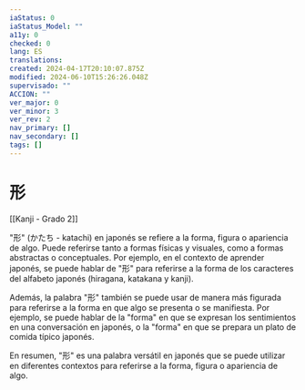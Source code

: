 ```yaml
---
iaStatus: 0
iaStatus_Model: ""
a11y: 0
checked: 0
lang: ES
translations: 
created: 2024-04-17T20:10:07.875Z
modified: 2024-06-10T15:26:26.048Z
supervisado: ""
ACCION: ""
ver_major: 0
ver_minor: 3
ver_rev: 2
nav_primary: []
nav_secondary: []
tags: []
---
```

# 形

[[Kanji - Grado 2]]

"形" (かたち - katachi) en japonés se refiere a la forma, figura o apariencia de algo. Puede referirse tanto a formas físicas y visuales, como a formas abstractas o conceptuales. Por ejemplo, en el contexto de aprender japonés, se puede hablar de "形" para referirse a la forma de los caracteres del alfabeto japonés (hiragana, katakana y kanji).

Además, la palabra "形" también se puede usar de manera más figurada para referirse a la forma en que algo se presenta o se manifiesta. Por ejemplo, se puede hablar de la "forma" en que se expresan los sentimientos en una conversación en japonés, o la "forma" en que se prepara un plato de comida típico japonés.

En resumen, "形" es una palabra versátil en japonés que se puede utilizar en diferentes contextos para referirse a la forma, figura o apariencia de algo.
